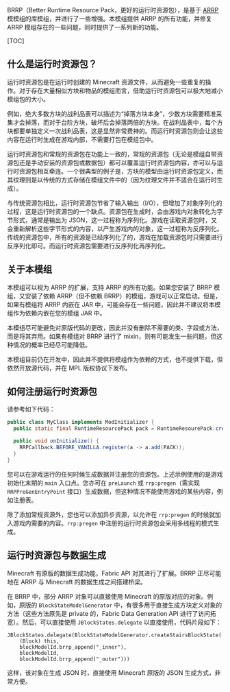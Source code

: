 BRRP（Better Runtime Resource Pack，更好的运行时资源包），是基于 [ARRP](https://github.com/Devan-Kerman/ARRP) 模模组的库模组，并进行了一些增强。本模组提供 ARRP 的所有功能，并修复 ARRP 模组存在的一些问题，同时提供了一系列新的功能。

[TOC]

## 什么是运行时资源包？

运行时资源包是在运行时创建的 Minecraft 资源文件，从而避免一些重复的操作。对于存在大量相似方块和物品的模组而言，借助运行时资源包可以极大地减小模组包的大小。

例如，绝大多数方块的战利品表可以描述为“掉落方块本身”，少数方块需要精准采集才会掉落，而对于台阶方块，破坏后会掉落两倍的方块。在战利品表中，每个方块都要单独定义一次战利品表，这是显然非常费神的。而运行时资源包则会让这些内容在运行时生成在游戏内部，不需要打包在模组包中。

运行时资源包和常规的资源包在功能上一致的，常规的资源包（无论是模组自带资源包还是手动安装的资源包或数据包）都可以覆盖运行时资源包内容，亦可以与运行时资源包相互牵连。一个很典型的例子是，方块的模型由运行时资源包定义，而其纹理则是以传统的方式存储在模组文件中的（因为纹理文件并不适合在运行时生成）。

与传统资源包相比，运行时资源包节省了输入输出（I/O），但增加了对象序列化的过程，这是运行时资源包的一个缺点。资源包在生成时，会由游戏内对象转化为字节形式，通常是输出为 JSON，这一过程称为序列化。游戏在读取资源包时，又会重新解析这些字节形式的内容，以产生游戏内的对象，这一过程称为反序列化。传统的资源包中，所有的资源是已经序列化了的，游戏在加载资源包时只需要进行反序列化即可。而运行时资源包需要进行反序列化再序列化。

## 关于本模组

本模组可以视为 ARRP 的扩展，支持 ARRP 的所有功能。如果您安装了 BRRP 模组，又安装了依赖 ARRP（但不依赖 BRRP）的模组，游戏可以正常启动。但是，如果有模组将 ARRP 内嵌在 JAR 中，可能会存在一些问题，因此并不建议将本模组作为依赖内嵌在您的模组 JAR 中。

本模组尽可能避免对原版代码的更改，因此并没有删除不需要的类、字段或方法，而是将其弃用。如果有模组对 BRRP 进行了 mixin，则有可能发生一些问题，但这种情况的概率已经尽可能降低。

本模组目前仍在开发中，因此并不提供将模组作为依赖的方式，也不提供下载，但依然开放源代码，并在 MPL 版权协议下发布。

## 如何注册运行时资源包

请参考如下代码：

```java
public class MyClass implements ModInitializer {
  public static final RuntimeResourcePack pack = RuntimeResourePack.create("my_pack");

  public void onInitialize() {
    RRPCallback.BEFORE_VANILLA.register(a -> a.add(PACK));
  }
}
```

您可以在游戏运行的任何时候生成数据并注册您的资源包。上述示例使用的是游戏初始化末期的 `main` 入口点。您亦可在 `preLaunch` 或 `rrp:pregen`（需实现 `RRPPreGenEntryPoint` 接口）生成数据，但这种情况不能使用游戏的某些内容，例如注册表。

除了添加常规资源外，您也可以添加异步资源，以允许在 `rrp:pregen` 的时候就加入游戏内需要的内容。`rrp:pregen` 中注册的运行时资源包会采用多线程的模式生成。

## 运行时资源包与数据生成

Minecraft 有原版的数据生成功能，Fabric API 对其进行了扩展。BRRP 正尽可能地在 ARRP 与 Minecraft 的数据生成之间搭建桥梁。

在 BRRP 中，部分 ARRP 对象可以直接使用 Minecraft 的原版对应的对象。例如，原版的 `BlockStateModelGenerator` 中，有很多用于直接生成方块定义对象的方法（这些方法原先是 private 的，Fabric Data Generation API 进行了访问拓宽）。然后，可以直接使用 `JBlockStates.delegate` 以直接使用，代码片段如下：

```
JBlockStates.delegate(BlockStateModelGenerator.createStairsBlockState(
    (Block) this, 
    blockModelId.brrp_append("_inner"), 
    blockModelId, 
    blockModelId.brrp_append("_outer")))
```

这样，该对象在生成 JSON 时，直接使用 Minecraft 原版的 JSON 生成方式，非常方便。